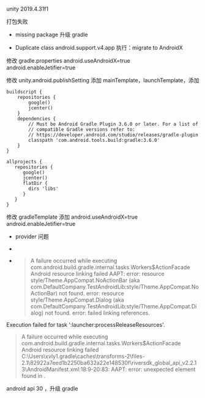 unity 2019.4.31f1

打包失败
- missing package
升级 gradle

- Duplicate class android.support.v4.app
执行：migrate to AndroidX

修改 gradle.properties
android.useAndroidX=true
android.enableJetifier=true

修改 unity.android.publishSetting
添加 mainTemplate，launchTemplate，添加
```
buildscript {
    repositories {
        google()
        jcenter()
    }
    dependencies {
        // Must be Android Gradle Plugin 3.6.0 or later. For a list of
        // compatible Gradle versions refer to:
        // https://developer.android.com/studio/releases/gradle-plugin
        classpath 'com.android.tools.build:gradle:3.6.0'
    }
}

allprojects {
   repositories {
      google()
      jcenter()
      flatDir {
        dirs 'libs'
      }
   }
}
```

修改 gradleTemplate
添加
android.useAndroidX=true
android.enableJetifier=true

- provider 问题



- 


- > A failure occurred while executing com.android.build.gradle.internal.tasks.Workers$ActionFacade
   > Android resource linking failed
     AAPT: error: resource style/Theme.AppCompat.NoActionBar (aka com.DefaultCompany.TestAndroidLib:style/Theme.AppCompat.NoActionBar) not found.
     error: resource style/Theme.AppCompat.Dialog (aka com.DefaultCompany.TestAndroidLib:style/Theme.AppCompat.Dialog) not found.
     error: failed linking references.

Execution failed for task ':launcher:processReleaseResources'.
> A failure occurred while executing com.android.build.gradle.internal.tasks.Workers$ActionFacade
   > Android resource linking failed
     C:\Users\xvly1\.gradle\caches\transforms-2\files-2.1\82922a7eed1b2250ba632a22e148530f\riversdk_global_api_v2.2.13\AndroidManifest.xml:18:9-20:83: AAPT: error: unexpected element <provider> found in <manifest><queries>.

android api 30 ，升级 gradle